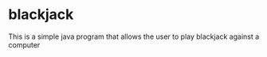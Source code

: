 # blackjack
This is a simple java program that allows the user to play blackjack against a computer
